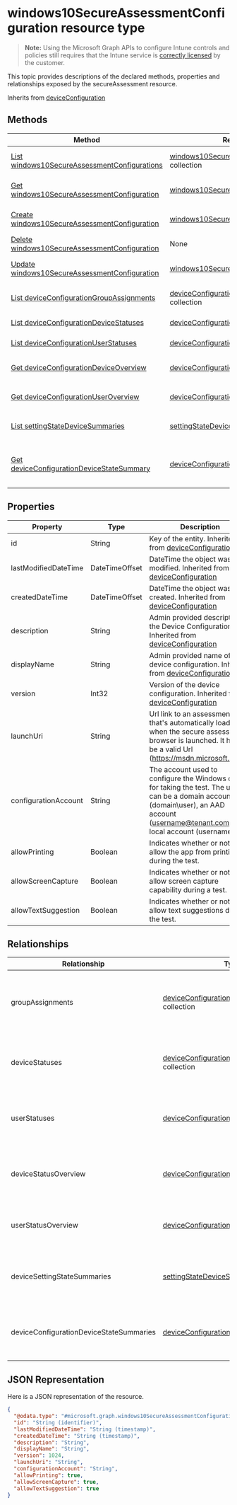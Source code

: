 ﻿# windows10SecureAssessmentConfiguration resource type

> **Note:** Using the Microsoft Graph APIs to configure Intune controls and policies still requires that the Intune service is [correctly licensed](https://go.microsoft.com/fwlink/?linkid=839381) by the customer.

This topic provides descriptions of the declared methods, properties and relationships exposed by the secureAssessment resource.

Inherits from [deviceConfiguration](../resources/intune_deviceconfig_deviceconfiguration.md)

## Methods
|Method|Return Type|Description|
|---|---|---|
|[List windows10SecureAssessmentConfigurations](../api/intune_deviceconfig_windows10secureassessmentconfiguration_list.md)|[windows10SecureAssessmentConfiguration](../resources/intune_deviceconfig_windows10secureassessmentconfiguration.md) collection|List properties and relationships of the [windows10SecureAssessmentConfiguration](../resources/intune_deviceconfig_windows10secureassessmentconfiguration.md) objects.|
|[Get windows10SecureAssessmentConfiguration](../api/intune_deviceconfig_windows10secureassessmentconfiguration_get.md)|[windows10SecureAssessmentConfiguration](../resources/intune_deviceconfig_windows10secureassessmentconfiguration.md)|Read properties and relationships of the [windows10SecureAssessmentConfiguration](../resources/intune_deviceconfig_windows10secureassessmentconfiguration.md) object.|
|[Create windows10SecureAssessmentConfiguration](../api/intune_deviceconfig_windows10secureassessmentconfiguration_create.md)|[windows10SecureAssessmentConfiguration](../resources/intune_deviceconfig_windows10secureassessmentconfiguration.md)|Create a new [windows10SecureAssessmentConfiguration](../resources/intune_deviceconfig_windows10secureassessmentconfiguration.md) object.|
|[Delete windows10SecureAssessmentConfiguration](../api/intune_deviceconfig_windows10secureassessmentconfiguration_delete.md)|None|Deletes a [windows10SecureAssessmentConfiguration](../resources/intune_deviceconfig_windows10secureassessmentconfiguration.md).|
|[Update windows10SecureAssessmentConfiguration](../api/intune_deviceconfig_windows10secureassessmentconfiguration_update.md)|[windows10SecureAssessmentConfiguration](../resources/intune_deviceconfig_windows10secureassessmentconfiguration.md)|Update the properties of a [windows10SecureAssessmentConfiguration](../resources/intune_deviceconfig_windows10secureassessmentconfiguration.md) object.|
|[List deviceConfigurationGroupAssignments](../api/intune_deviceconfig_windows10secureassessmentconfiguration_list_deviceconfigurationgroupassignment.md)|[deviceConfigurationGroupAssignment](../resources/intune_deviceconfig_deviceconfigurationgroupassignment.md) collection|Get the deviceConfigurationGroupAssignments from the groupAssignments navigation property.|
|[List deviceConfigurationDeviceStatuses](../api/intune_deviceconfig_windows10secureassessmentconfiguration_list_deviceconfigurationdevicestatus.md)|[deviceConfigurationDeviceStatus](../resources/intune_deviceconfig_deviceconfigurationdevicestatus.md) collection|Get the deviceConfigurationDeviceStatuses from the deviceStatuses navigation property.|
|[List deviceConfigurationUserStatuses](../api/intune_deviceconfig_windows10secureassessmentconfiguration_list_deviceconfigurationuserstatus.md)|[deviceConfigurationUserStatus](../resources/intune_deviceconfig_deviceconfigurationuserstatus.md) collection|Get the deviceConfigurationUserStatuses from the userStatuses navigation property.|
|[Get deviceConfigurationDeviceOverview](../api/intune_deviceconfig_windows10secureassessmentconfiguration_get_deviceconfigurationdeviceoverview.md)|[deviceConfigurationDeviceOverview](../resources/intune_deviceconfig_deviceconfigurationdeviceoverview.md)|Get the [deviceConfigurationDeviceOverview](../resources/intune_deviceconfig_deviceconfigurationdeviceoverview.md) from the deviceStatusOverview navigation property.|
|[Get deviceConfigurationUserOverview](../api/intune_deviceconfig_windows10secureassessmentconfiguration_get_deviceconfigurationuseroverview.md)|[deviceConfigurationUserOverview](../resources/intune_deviceconfig_deviceconfigurationuseroverview.md)|Get the [deviceConfigurationUserOverview](../resources/intune_deviceconfig_deviceconfigurationuseroverview.md) from the userStatusOverview navigation property.|
|[List settingStateDeviceSummaries](../api/intune_deviceconfig_windows10secureassessmentconfiguration_list_settingstatedevicesummary.md)|[settingStateDeviceSummary](../resources/intune_deviceconfig_settingstatedevicesummary.md) collection|Get the settingStateDeviceSummaries from the deviceSettingStateSummaries navigation property.|
|[Get deviceConfigurationDeviceStateSummary](../api/intune_deviceconfig_windows10secureassessmentconfiguration_get_deviceconfigurationdevicestatesummary.md)|[deviceConfigurationDeviceStateSummary](../resources/intune_deviceconfig_deviceconfigurationdevicestatesummary.md)|Get the [deviceConfigurationDeviceStateSummary](../resources/intune_deviceconfig_deviceconfigurationdevicestatesummary.md) from the deviceConfigurationDeviceStateSummaries navigation property.|

## Properties
|Property|Type|Description|
|---|---|---|
|id|String|Key of the entity. Inherited from [deviceConfiguration](../resources/intune_deviceconfig_deviceconfiguration.md)|
|lastModifiedDateTime|DateTimeOffset|DateTime the object was last modified. Inherited from [deviceConfiguration](../resources/intune_deviceconfig_deviceconfiguration.md)|
|createdDateTime|DateTimeOffset|DateTime the object was created. Inherited from [deviceConfiguration](../resources/intune_deviceconfig_deviceconfiguration.md)|
|description|String|Admin provided description of the Device Configuration. Inherited from [deviceConfiguration](../resources/intune_deviceconfig_deviceconfiguration.md)|
|displayName|String|Admin provided name of the device configuration. Inherited from [deviceConfiguration](../resources/intune_deviceconfig_deviceconfiguration.md)|
|version|Int32|Version of the device configuration. Inherited from [deviceConfiguration](../resources/intune_deviceconfig_deviceconfiguration.md)|
|launchUri|String|Url link to an assessment that's automatically loaded when the secure assessment browser is launched. It has to be a valid Url (https://msdn.microsoft.com/).|
|configurationAccount|String|The account used to configure the Windows device for taking the test. The user can be a domain account (domain\user), an AAD account (username@tenant.com) or a local account (username).|
|allowPrinting|Boolean|Indicates whether or not to allow the app from printing during the test.|
|allowScreenCapture|Boolean|Indicates whether or not to allow screen capture capability during a test.|
|allowTextSuggestion|Boolean|Indicates whether or not to allow text suggestions during the test.|

## Relationships
|Relationship|Type|Description|
|---|---|---|
|groupAssignments|[deviceConfigurationGroupAssignment](../resources/intune_deviceconfig_deviceconfigurationgroupassignment.md) collection|The list of group assignments for the device configuration profile. Inherited from [deviceConfiguration](../resources/intune_deviceconfig_deviceconfiguration.md)|
|deviceStatuses|[deviceConfigurationDeviceStatus](../resources/intune_deviceconfig_deviceconfigurationdevicestatus.md) collection|Device configuration installation stauts by device. Inherited from [deviceConfiguration](../resources/intune_deviceconfig_deviceconfiguration.md)|
|userStatuses|[deviceConfigurationUserStatus](../resources/intune_deviceconfig_deviceconfigurationuserstatus.md) collection|Device configuration installation stauts by user. Inherited from [deviceConfiguration](../resources/intune_deviceconfig_deviceconfiguration.md)|
|deviceStatusOverview|[deviceConfigurationDeviceOverview](../resources/intune_deviceconfig_deviceconfigurationdeviceoverview.md)|Device Configuration devices status overview Inherited from [deviceConfiguration](../resources/intune_deviceconfig_deviceconfiguration.md)|
|userStatusOverview|[deviceConfigurationUserOverview](../resources/intune_deviceconfig_deviceconfigurationuseroverview.md)|Device Configuration users status overview Inherited from [deviceConfiguration](../resources/intune_deviceconfig_deviceconfiguration.md)|
|deviceSettingStateSummaries|[settingStateDeviceSummary](../resources/intune_deviceconfig_settingstatedevicesummary.md) collection|Device Configuration Setting State Device Summary Inherited from [deviceConfiguration](../resources/intune_deviceconfig_deviceconfiguration.md)|
|deviceConfigurationDeviceStateSummaries|[deviceConfigurationDeviceStateSummary](../resources/intune_deviceconfig_deviceconfigurationdevicestatesummary.md)|The device compliance state summary for this account. Inherited from [deviceConfiguration](../resources/intune_deviceconfig_deviceconfiguration.md)|

## JSON Representation
Here is a JSON representation of the resource.
<!-- {
  "blockType": "resource",
  "keyProperty": "id",
  "@odata.type": "microsoft.graph.windows10SecureAssessmentConfiguration"
}
-->
```json
{
  "@odata.type": "#microsoft.graph.windows10SecureAssessmentConfiguration",
  "id": "String (identifier)",
  "lastModifiedDateTime": "String (timestamp)",
  "createdDateTime": "String (timestamp)",
  "description": "String",
  "displayName": "String",
  "version": 1024,
  "launchUri": "String",
  "configurationAccount": "String",
  "allowPrinting": true,
  "allowScreenCapture": true,
  "allowTextSuggestion": true
}
```



